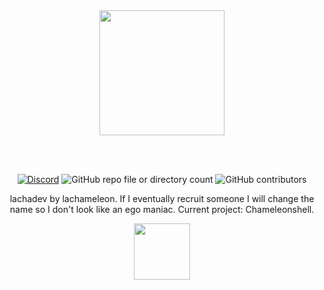 <div align="center">
  <img src="https://i.ibb.co/hJW5pkPZ/2025-09-27-10-03-55.png" height=200 />

  <br><br>

  [![Discord](https://img.shields.io/discord/1399004980966330388?style=flat)](https://discord.gg/C2dHwBb3k3)
  ![GitHub repo file or directory count](https://img.shields.io/github/directory-file-count/lachadev/chameleonshell)
  ![GitHub contributors](https://img.shields.io/github/contributors/lachadev/chameleonshell)
  


lachadev by lachameleon. If I eventually recruit someone I will change the name so I don't look like an ego maniac.
Current project: Chameleonshell.


[<img width=90 src="https://www.google.com/logos/doodles/2025/googles-27th-birthday-6753651837110886-ldrk.png">](http://google.com.au/)


